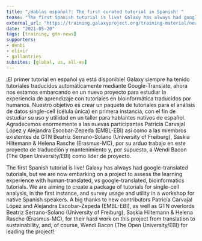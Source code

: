 ```yaml
---
title: "¿Hablas español?: The first curated tutorial in Spanish! "
tease: "The first Spanish tutorial is live! Galaxy has always had google-translated tutorials, but we are now embarking on a project to assess the learning experience with human-translated, vs google-translated, bioinformatics tutorials."
external_url: "https://training.galaxyproject.org/training-material/news/2021/05/20/spanish_project_begins.html"
date: "2021-05-20"
tags: [training, gtn-news]
supporters:
- denbi
- elixir
- gallantries
subsites: [global, us, all-eu]
---
```


¡El primer tutorial en español ya está disponible! Galaxy siempre ha tenido tutoriales traducidos automáticamente mediante Google-Translate, ahora nos estamos embarcando en un nuevo proyecto para estudiar la experiencia de aprendizaje con tutoriales en bioinformática traducidos por humanos. Nuestro objetivo es crear un paquete de tutoriales para el análisis de datos single-cell (célula única) en primera instancia, con el fin de estudiar su uso y utilidad en un taller para hablantes nativos de español. Agradecemos enormemente a las nuevas participantes Patricia Carvajal López y Alejandra Escobar-Zepeda (EMBL-EBI) así como a las miembros existentes de GTN Beatriz Serrano-Solano (University of Freiburg), Saskia Hiltemann &amp; Helena Rasche (Erasmus-MC), por su arduo trabajo en este proyecto de traducción y mantenimiento y, por supuesto, a Wendi Bacon (The Open University/EBI) como líder de proyecto.

The first Spanish tutorial is live! Galaxy has always had google-translated tutorials, but we are now embarking on a project to assess the learning experience with human-translated, vs google-translated, bioinformatics tutorials. We are aiming to create a package of tutorials for single-cell analysis, in the first instance, and survey usage and utility in a workshop for native Spanish speakers. A big thanks to new contributors Patricia Carvajal López and Alejandra Escobar-Zepeda (EMBL-EBI), as well as GTN overlords Beatriz Serrano-Solano (University of Freiburg), Saskia Hiltemann &amp; Helena Rasche (Erasmus-MC), for their hard work on this project from translation to sustainability, and, of course, Wendi Bacon (The Open University/EBI) for leading the project!

